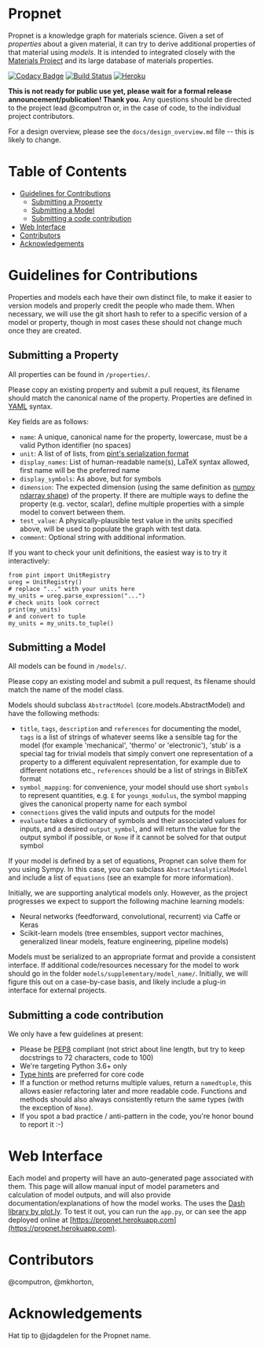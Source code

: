 # Propnet

Propnet is a knowledge graph for materials science. Given a set of *properties* about a given material, it can try to derive additional properties of that material using *models*. It is intended to integrated closely with the [Materials Project](http://materialsproject.org) and its large database of materials properties.

[![Codacy Badge](https://api.codacy.com/project/badge/Grade/0803e3ca599a4250bb3ec2bb16b4b911)](https://www.codacy.com/app/mkhorton/propnet?utm_source=github.com&utm_medium=referral&utm_content=materialsintelligence/propnet&utm_campaign=badger)
[![Build Status](https://travis-ci.org/materialsintelligence/propnet.svg?branch=master)](https://travis-ci.org/materialsintelligence/propnet) [![Heroku](https://heroku-badge.herokuapp.com/?app=propnet&svg=1)](https://propnet.herokuapp.com)

**This is not ready for public use yet, please wait for a formal release announcement/publication! Thank you.** Any questions should be directed to the project lead @computron or, in the case of code, to the individual project contributors.

For a design overview, please see the `docs/design_overview.md` file -- this is likely to change.

# Table of Contents


* [Guidelines for Contributions](#guidelines-for-contributions)
  * [Submitting a Property](#submitting-a-property)
  * [Submitting a Model](#submitting-a-model)
  * [Submitting a code contribution](#submitting-a-code-contribution)
* [Web Interface](#web-interface)
* [Contributors](#contributors) 
* [Acknowledgements](#acknowledgements)

# Guidelines for Contributions

Properties and models each have their own distinct file, to make it easier to version models and properly credit the people who made them. When necessary, we will use the git short hash to refer to a specific version of a model or property, though in most cases these should not change much once they are created.

## Submitting a Property

All properties can be found in `/properties/`.

Please copy an existing property and submit a pull request, its filename should match the canonical name of the property. Properties are defined in [YAML](http://yaml.org) syntax.

Key fields are as follows:

* `name`: A unique, canonical name for the property, lowercase, must be a valid Python identifier (no spaces)
* `unit`: A list of of lists, from [pint's serialization format](http://pint.readthedocs.io/en/latest/serialization.html)
* `display_names`: List of human-readable name(s), LaTeX syntax allowed, first name will be the preferred name
* `display_symbols`: As above, but for symbols
* `dimension`: The expected dimension (using the same definition as [numpy ndarray shape](https://docs.scipy.org/doc/numpy-1.13.0/reference/generated/numpy.ndarray.shape.html)) of the property. If there are multiple ways to define the property (e.g. vector, scalar), define multiple properties with a simple model to convert between them.
* `test_value`: A physically-plausible test value in the units specified above, will be used to populate the graph with test data.
* `comment`: Optional string with additional information.

If you want to check your unit definitions, the easiest way is to try it interactively:

```
from pint import UnitRegistry
ureg = UnitRegistry()
# replace "..." with your units here
my_units = ureg.parse_expression("...")
# check units look correct
print(my_units)
# and convert to tuple
my_units = my_units.to_tuple()
```

## Submitting a Model

All models can be found in `/models/`.

Please copy an existing model and submit a pull request, its filename should match the name of the model class.

Models should subclass `AbstractModel` (core.models.AbstractModel) and have the following methods:

* `title`, `tags`, `description` and `references` for documenting the model, `tags` is a list of strings of whatever seems like a sensible tag for the model (for example 'mechanical', 'thermo' or 'electronic'), 'stub' is a special tag for trivial models that simply convert one representation of a property to a different equivalent representation, for example due to different notations etc., `references` should be a list of strings in BibTeX format
* `symbol_mapping`: for convenience, your model should use short `symbols` to represent quantities, e.g. `E` for `youngs_modulus`, the symbol mapping gives the canonical property name for each symbol
* `connections` gives the valid inputs and outputs for the model
* `evaluate` takes a dictionary of symbols and their associated values for inputs, and a desired `output_symbol`, and will return the value for the output symbol if possible, or `None` if it cannot be solved for that output symbol

If your model is defined by a set of equations, Propnet can solve them for you using Sympy. In this case, you can subclass `AbstractAnalyticalModel` and include a list of `equations` (see an example for more information).

Initially, we are supporting analytical models only. However, as the project progresses we expect to support the following machine learning models:

* Neural networks (feedforward, convolutional, recurrent) via Caffe or Keras
* Scikit-learn models (tree ensembles, support vector machines, generalized linear models, feature engineering, pipeline models)

Models must be serialized to an appropriate format and provide a consistent interface. If additional code/resources necessary for the model to work should go in the folder `models/supplementary/model_name/`. Initially, we will figure this out on a case-by-case basis, and likely include a plug-in interface for external projects.

## Submitting a code contribution

We only have a few guidelines at present:

* Please be [PEP8](https://www.python.org/dev/peps/pep-0008/) compliant (not strict about line length, but try to keep docstrings to 72 characters, code to 100)
* We're targeting Python 3.6+ only
* [Type hints](https://www.python.org/dev/peps/pep-0484/) are preferred for core code
* If a function or method returns multiple values, return a `namedtuple`, this allows easier refactoring later and more readable code. Functions and methods should also always consistently return the same types (with the exception of `None`).
* If you spot a bad practice / anti-pattern in the code, you're honor bound to report it :-)

# Web Interface

Each model and property will have an auto-generated page associated with them. This page will allow manual input of model parameters and calculation of model outputs, and will also provide documentation/explanations of how the model works. The uses the [Dash library by plot.ly](https://plot.ly/products/dash/). To test it out, you can run the `app.py`, or can see the app deployed online at [https://propnet.herokuapp.com](https://propnet.herokuapp.com).

# Contributors

@computron, @mkhorton, 

# Acknowledgements

Hat tip to @jdagdelen for the Propnet name.
